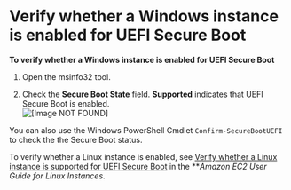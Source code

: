 # Verify whether a Windows instance is enabled for UEFI Secure Boot<a name="verify-uefi-secure-boot"></a>

**To verify whether a Windows instance is enabled for UEFI Secure Boot**

1. Open the msinfo32 tool\.

1. Check the **Secure Boot State** field\. **Supported** indicates that UEFI Secure Boot is enabled\.  
![\[Image NOT FOUND\]](http://docs.aws.amazon.com/AWSEC2/latest/WindowsGuide/images/secure-boot-state-win.png)

You can also use the Windows PowerShell Cmdlet `Confirm-SecureBootUEFI` to check the the Secure Boot status\.

To verify whether a Linux instance is enabled, see [Verify whether a Linux instance is supported for UEFI Secure Boot](https://docs.aws.amazon.com/AWSEC2/latest/UserGuide/uefi-secure-boot.html#verify-uefi-secure-boot) in the ***Amazon EC2 User Guide for Linux Instances*\.